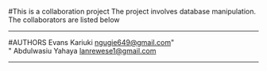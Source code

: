 #This is a collaboration project 
The project involves database manipulation. The collaborators are listed below
_______________________________________________________________
#AUTHORS
Evans Kariuki <ngugie649@gmail.com>"<br>"
Abdulwasiu Yahaya <lanrewese1@gmail.com>
_______________________________________________________________
